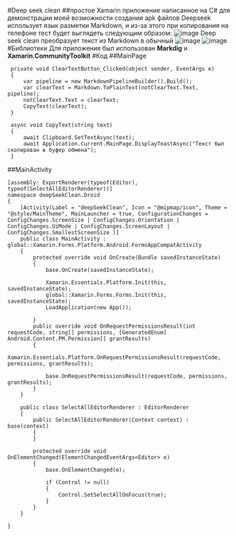 #Deep seek clean 
##простое Xamarin приложение написанное на C# для демонстрации моей возможности создания apk файлов
Deepseek использует язык разметки Markdown, и из-за этого при копирования на телефоне тест будет выглядеть следующим образом:
![image](https://github.com/user-attachments/assets/c03803de-b7cf-49b1-932a-0a36bde650fd)
Deep seek clean преобразует текст из Markdown в обычный
![image](https://github.com/user-attachments/assets/51cbcd47-1bb8-4efd-8e16-99e466ef6b99)
![image](https://github.com/user-attachments/assets/a830ac72-acac-4370-97f4-6602006d6bba)
#Библиотеки
Для приложения был использован **Markdig** и **Xamarin.CommunityToolkit**
#Код
##MainPage
```csarp
 private void ClearTextButton_Clicked(object sender, EventArgs e)
 {
     var pipeline = new MarkdownPipelineBuilder().Build();
     var clearText = Markdown.ToPlainText(notClearText.Text, pipeline);
     notClearText.Text = clearText;
     CopyText(clearText);
 }

 async void CopyText(string text)
 {
     await Clipboard.SetTextAsync(text);
     await Application.Current.MainPage.DisplayToastAsync("Текст был скопирован в буфер обмена");
 }
```
##MainActivity
```csarp
[assembly: ExportRenderer(typeof(Editor), typeof(SelectAllEditorRenderer))]
namespace deepSeekClean.Droid
{
    [Activity(Label = "deepSeekClean", Icon = "@mipmap/icon", Theme = "@style/MainTheme", MainLauncher = true, ConfigurationChanges = ConfigChanges.ScreenSize | ConfigChanges.Orientation | ConfigChanges.UiMode | ConfigChanges.ScreenLayout | ConfigChanges.SmallestScreenSize )]
    public class MainActivity : global::Xamarin.Forms.Platform.Android.FormsAppCompatActivity
    {
        protected override void OnCreate(Bundle savedInstanceState)
        {
            base.OnCreate(savedInstanceState);

            Xamarin.Essentials.Platform.Init(this, savedInstanceState);
            global::Xamarin.Forms.Forms.Init(this, savedInstanceState);
            LoadApplication(new App());
            
        }
        public override void OnRequestPermissionsResult(int requestCode, string[] permissions, [GeneratedEnum] Android.Content.PM.Permission[] grantResults)
        {
            Xamarin.Essentials.Platform.OnRequestPermissionsResult(requestCode, permissions, grantResults);

            base.OnRequestPermissionsResult(requestCode, permissions, grantResults);
        }
    }

    public class SelectAllEditorRenderer : EditorRenderer
    {
        public SelectAllEditorRenderer(Context context) : base(context)
        {
        }

        protected override void OnElementChanged(ElementChangedEventArgs<Editor> e)
        {
            base.OnElementChanged(e);

            if (Control != null)
            {
                Control.SetSelectAllOnFocus(true);
            }
        }
    }

}
```

